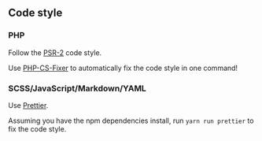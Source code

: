 ## Code style

### PHP

Follow the [PSR-2](https://www.php-fig.org/psr/psr-2/) code style.

Use [PHP-CS-Fixer](https://github.com/FriendsOfPHP/PHP-CS-Fixer) to automatically fix the code style in one command!

### SCSS/JavaScript/Markdown/YAML

Use [Prettier](https://prettier.io).

Assuming you have the npm dependencies install, run `yarn run prettier` to fix the code style.
